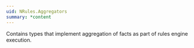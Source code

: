```yaml
---
uid: NRules.Aggregators
summary: *content
---
```

Contains types that implement aggregation of facts as part of rules engine execution.